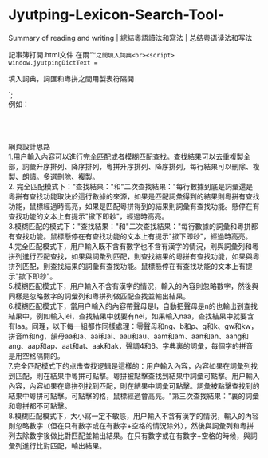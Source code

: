 # Jyutping-Lexicon-Search-Tool-
Summary of reading and writing | 總結粵語讀法和寫法 | 总结粤语读法和写法

記事簿打開.html文件
在兩“`”之間填入詞典<br><script>
window.jyutpingDictText = `

填入詞典，詞匯和粵拼之間用製表符隔開

`;
</script>
<br>
例如：
<script><br>
window.jyutpingDictText = `<br>
廣東話	gwong2 dung1 waa2<br>
67	luk1 cat6<br>
有	jau5	11175341<br>
愛好	oi3 hou3<br>
愛好	ngoi3 hou3<br>
啊 	aa3<br>
啊	a6<br>
happy	he pi<br>
Quali	kol1 li2<br>
亞Sir	aa3 soe4<br>
老rob	lou5 lap1<br>
Call loan	ko1 lou1<br>
白話<br>
`;<br>
</script><br>
<br>
<br>
網頁設計思路<br>
1.用户輸入內容可以進行完全匹配或者模糊匹配查找。查找結果可以去重複製全部，詞彙升序排列、降序排列，粵拼升序排列、降序排列，每行結果可以刪除、複製、朗讀。多選刪除、複製。<br>
2. 完全匹配模式下："查找結果："和"二次查找結果："每行數據到底是詞彙還是粵拼有查找功能取決於這行數據的來源，如果是匹配詞彙得到的結果則粵拼有查找功能，鼠標經過時高亮，如果是匹配粵拼得到的結果則詞彙有查找功能。懸停在有查找功能的文本上有提示"撳下即耖"，經過時高亮。<br>
3.模糊匹配的模式下："查找結果："和"二次查找結果："每行數據的詞彙和粵拼都有查找功能。鼠標懸停在有查找功能的文本上有提示"撳下即耖"，經過時高亮。<br>
4.完全匹配模式下，用户輸入既不含有數字也不含有漢字的情況，則與詞彙列和粵拼列進行匹配查找，如果與詞彙列匹配，則查找結果的粵拼有查找功能，如果與粵拼列匹配，則查找結果的詞彙有查找功能。鼠標懸停在有查找功能的文本上有提示"撳下即耖"。<br>
5.模糊匹配模式下，用户輸入不含有漢字的情況，輸入的內容則忽略數字，然後與同樣是忽略數字的詞彙列和粵拼列做匹配查找並輸出結果。<br>
6.模糊匹配模式下，當用户輸入的內容帶聲母是l，自動把聲母是n的也輸出到查找結果中，例如輸入lei，查找結果中就要有nei，如果輸入naa，查找結果中就要含有laa。同理，以下每一組都作同樣處理：零聲母和ng、b和p、g和k、gw和kw，拼音m和ng，韻母aa和a、aai和ai、aau和au、aam和am、aan和an、aang和ang、aap和ap、aat和at、aak和ak，聲調4和6。字典裏的詞彙，每個字的拼音是用空格隔開的。<br>
7.完全匹配模式下的点击查找逻辑是這樣的：用户輸入內容，內容如果在詞彙列找到匹配，則在結果中粵拼可點擊。粵拼被點擊查找到結果中詞彙可點擊。用户輸入內容，內容如果在粵拼列找到匹配，則在結果中詞彙可點擊。詞彙被點擊查找到的結果中粵拼可點擊。可點擊的格，鼠標經過會高亮。"第三次查找結果："裏的詞彙和粵拼都不可點擊。<br>
8.模糊匹配模式下，大小寫一定不敏感，用户輸入不含有漢字的情況，輸入的內容則忽略數字（但在只有數字或在有數字+空格的情況除外），然後與詞彙列和粵拼列去除數字後做比對匹配並輸出結果。在只有數字或在有數字+空格的時候，與詞彙列進行比對匹配，輸出結果。<br>
